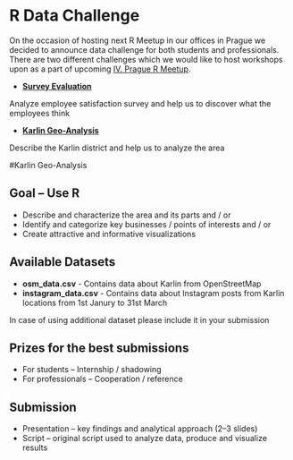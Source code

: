 # R Data Challenge

On the occasion of hosting next R Meetup in our offices in Prague we decided to announce data challenge for both students and professionals. There are two different challenges which we would like to host workshops upon as a part of upcoming [IV. Prague R Meetup](http://www.meetup.com/Prague-R-Meetup-Group/events/230654534/).



* [**Survey Evaluation**](https://github.com/KPMG-CZ/R-Data-Challenge/tree/master/Survey_Evaluation)

Analyze employee satisfaction survey and help us to discover what the employees think

* [**Karlin Geo-Analysis**](https://github.com/KPMG-CZ/R-Data-Challenge/tree/master/Karlin_Geo_Analysis)

Describe the Karlin district and help us to analyze the area




#Karlin Geo-Analysis

## Goal – Use R
* Describe and characterize the area and its parts and / or
* Identify and categorize key businesses / points of interests and / or
* Create attractive and informative visualizations

## Available Datasets

* **osm_data.csv** - Contains data about Karlin from OpenStreetMap 
* **instagram_data.csv** - Contains data about Instagram posts from Karlin locations from 1st Janury to 31st March

In case of using additional dataset please include it in your submission

## Prizes for the best submissions

* For students – Internship / shadowing
* For professionals – Cooperation / reference

## Submission

* Presentation – key findings and analytical approach (2–3 slides) 
* Script – original script used to analyze data, produce and visualize results









